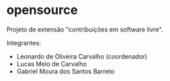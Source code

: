 # opensource

Projeto de extensão "contribuições em software livre".

Integrantes:
- Leonardo de Oliveira Carvalho (coordenador)
- Lucas Melo de Carvalho
- Gabriel Moura dos Santos Barreto
